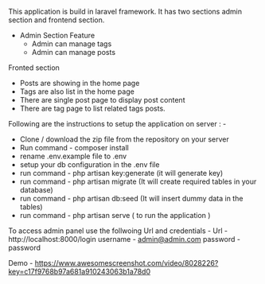 This application is build in laravel framework. It has two sections admin section and frontend section. 
 - Admin Section Feature
   - Admin can manage tags
   - Admin can manage posts

Fronted section
 - Posts are showing in the home page
 - Tags are also list in the home page
 - There are single post page to display post content
 - There are tag page to list related tags posts.


Following are the instructions to setup the application on server : - 

 - Clone / download the zip file from the repository on your server
 - Run command - composer install 
 - rename .env.example file to .env
 - setup your db configuration in the .env file
 - run command - php artisan key:generate (it will generate key)
 - run command - php artisan migrate  (It will create required tables in your database)
 - run command - php artisan db:seed (It will insert dummy data in the tables)
 - run command - php artisan serve ( to run the application )

To access admin panel use the follwoing Url and credentials - 
    Url - http://localhost:8000/login
     username - admin@admin.com
     password - password
     
 Demo - https://www.awesomescreenshot.com/video/8028226?key=c17f9768b97a681a910243063b1a78d0
